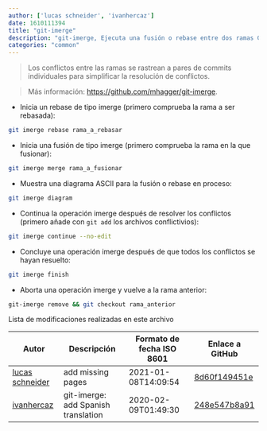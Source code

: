 ```yaml
---
author: ['lucas schneider', 'ivanhercaz']
date: 1610111394
title: "git-imerge"
description: "git-imerge, Ejecuta una fusión o rebase entre dos ramas Git incrementalmente."
categories: "common"
---
```

> Los conflictos entre las ramas se rastrean a pares de commits individuales para simplificar la resolución de conflictos.

> Más información: <https://github.com/mhagger/git-imerge>.

- Inicia un rebase de tipo imerge (primero comprueba la rama a ser rebasada):

```bash
git imerge rebase rama_a_rebasar
```

- Inicia una fusión de tipo imerge (primero comprueba la rama en la que fusionar):

```bash
git imerge merge rama_a_fusionar
```

- Muestra una diagrama ASCII para la fusión o rebase en proceso:

```bash
git imerge diagram
```

- Continua la operación imerge después de resolver los conflictos (primero añade con `git add` los archivos conflictivios):

```bash
git imerge continue --no-edit
```

- Concluye una operación imerge después de que todos los conflictos se hayan resuelto:

```bash
git imerge finish
```

- Aborta una operación imerge y vuelve a la rama anterior:

```bash
git-imerge remove && git checkout rama_anterior
```
Lista de modificaciones realizadas en este archivo


Autor | Descripción | Formato de fecha ISO 8601 | Enlace a GitHub
------|-----|-----|-----
[lucas schneider](mailto:casdpa@gmail.com) | add missing pages | 2021-01-08T14:09:54 | [8d60f149451e](https://github.com/tldr-pages/tldr/commit/8d60f149451ebfc54332af0c2678732cc324d4e4)
[ivanhercaz](mailto:ivan@ivanhercaz.com) | git-imerge: add Spanish translation | 2020-02-09T01:49:30 | [248e547b8a91](https://github.com/tldr-pages/tldr/commit/248e547b8a9129752357896f21dda240bf7ebb33)

